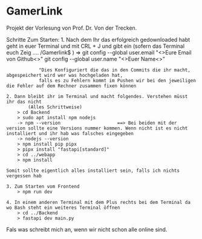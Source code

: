 # GamerLink
Projekt der Vorlesung von Prof. Dr. Von der Trecken. 


Schritte Zum Starten:
    1. Nach dem Ihr das erfolgreich gedownloaded habt geht in euer Terminal und mit CRL + J und gibt ein (sofern das Terminal euch Zeig .... /Gamerlink$ ) 
         => git config --global user.email "<>Eure Email von Github<>"
            git config --global user.name "<>Euer Name<>"

                "Dies Konfiguriert die das in den Commits die ihr macht, abgespeichert wird wer was hochgeladen hat,
                falls es zu Fehlern kommt im Pushen wir bei den jeweiligen die Fehler auf dem Rechner zusammen fixen können

    2. Dann bleibt ihr im Terminal und macht folgendes. Verstehen müsst ihr das nicht
            (Alles Schrittweise)
        > cd Backend
        > sudo apt install npm nodejs
        -> npm --version                     ==> Bei beiden mit der version sollte eine Versions nummer kommen. Wenn nicht ist es nicht installiert und ihr hab was falsches eingegeben
        -> nodejs --version
        > npm install pip pipx
        > pipx install "fastapi[standard]"
        > cd ../webapp
        > npm install
    
    Somit sollte eigentlich alles installiert sein, falls ich nichts vergessen hab

    3. Zum Starten vom Frontend
        > npm run dev

    4. In einem anderen Terminal mit dem Plus rechts bei dem Terminal da wo Bash steht ein weiteres Terminal öffnen
        > cd ../Backend
        > fastapi dev main.py

Fals was schreibt mich an, wenn wir nicht schon alle online sind.   
